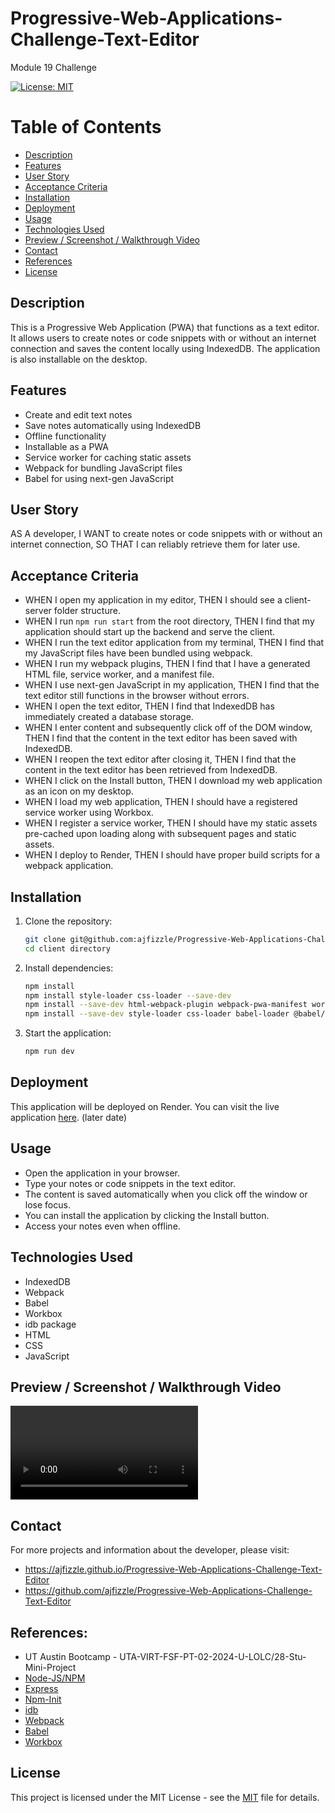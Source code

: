 # Progressive-Web-Applications-Challenge-Text-Editor

Module 19 Challenge

[![License: MIT](https://img.shields.io/badge/License-MIT-yellow.svg)](https://opensource.org/licenses/MIT)

# Table of Contents

- [Description](#description)
- [Features](#features)
- [User Story](#user-story)
- [Acceptance Criteria](#acceptance-criteria)
- [Installation](#installation)
- [Deployment](#deployment)
- [Usage](#usage)
- [Technologies Used](#technologies-used)
- [Preview / Screenshot / Walkthrough Video](#preview--screenshot--walkthrough-video)
- [Contact](#contact)
- [References](#references)
- [License](#license)

## Description

This is a Progressive Web Application (PWA) that functions as a text editor. It allows users to create notes or code snippets with or without an internet connection and saves the content locally using IndexedDB. The application is also installable on the desktop.

## Features

- Create and edit text notes
- Save notes automatically using IndexedDB
- Offline functionality
- Installable as a PWA
- Service worker for caching static assets
- Webpack for bundling JavaScript files
- Babel for using next-gen JavaScript

## User Story

AS A developer,
I WANT to create notes or code snippets with or without an internet connection,
SO THAT I can reliably retrieve them for later use.

## Acceptance Criteria

- WHEN I open my application in my editor, THEN I should see a client-server folder structure.
- WHEN I run `npm run start` from the root directory, THEN I find that my application should start up the backend and serve the client.
- WHEN I run the text editor application from my terminal, THEN I find that my JavaScript files have been bundled using webpack.
- WHEN I run my webpack plugins, THEN I find that I have a generated HTML file, service worker, and a manifest file.
- WHEN I use next-gen JavaScript in my application, THEN I find that the text editor still functions in the browser without errors.
- WHEN I open the text editor, THEN I find that IndexedDB has immediately created a database storage.
- WHEN I enter content and subsequently click off of the DOM window, THEN I find that the content in the text editor has been saved with IndexedDB.
- WHEN I reopen the text editor after closing it, THEN I find that the content in the text editor has been retrieved from IndexedDB.
- WHEN I click on the Install button, THEN I download my web application as an icon on my desktop.
- WHEN I load my web application, THEN I should have a registered service worker using Workbox.
- WHEN I register a service worker, THEN I should have my static assets pre-cached upon loading along with subsequent pages and static assets.
- WHEN I deploy to Render, THEN I should have proper build scripts for a webpack application.

## Installation

1. Clone the repository:
   ```bash
   git clone git@github.com:ajfizzle/Progressive-Web-Applications-Challenge-Text-Editor.git
   cd client directory
   ```
2. Install dependencies:

   ```bash
   npm install
   npm install style-loader css-loader --save-dev
   npm install --save-dev html-webpack-plugin webpack-pwa-manifest workbox-webpack-plugin
   npm install --save-dev style-loader css-loader babel-loader @babel/core @babel/preset-env @babel/plugin-proposal-object-rest-spread @babel/transform-runtime

   ```

3. Start the application:
   ```bash
   npm run dev
   ```

## Deployment

This application will be deployed on Render. You can visit the live application [here](https://texteditor-pwa-8bd1badc9170.herokuapp.com/). (later date)

## Usage

- Open the application in your browser.
- Type your notes or code snippets in the text editor.
- The content is saved automatically when you click off the window or lose focus.
- You can install the application by clicking the Install button.
- Access your notes even when offline.

## Technologies Used

- IndexedDB
- Webpack
- Babel
- Workbox
- idb package
- HTML
- CSS
- JavaScript

## Preview / Screenshot / Walkthrough Video

<video controls src="Progressive-Web-Applications-Challenge-Text-Editor.mp4" title="Title"></video>

## Contact

For more projects and information about the developer, please visit:

- https://ajfizzle.github.io/Progressive-Web-Applications-Challenge-Text-Editor
- https://github.com/ajfizzle/Progressive-Web-Applications-Challenge-Text-Editor

## References:

- UT Austin Bootcamp - UTA-VIRT-FSF-PT-02-2024-U-LOLC/28-Stu-Mini-Project
- [Node-JS/NPM](https://docs.npmjs.com/downloading-and-installing-node-js-and-npm)
- [Express](https://expressjs.com/en/starter/installing.html)
- [Npm-Init](https://docs.npmjs.com/cli/v10/commands/npm-init)
- [idb](https://www.npmjs.com/package/idb)
- [Webpack](https://webpack.js.org/)
- [Babel](https://babeljs.io/)
- [Workbox](https://developers.google.com/web/tools/workbox)

## License

This project is licensed under the MIT License - see the [MIT](LICENSE) file for details.
